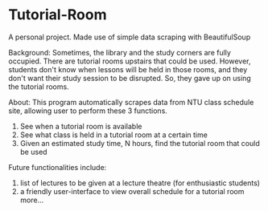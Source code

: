 # Tutorial-Room
A personal project. Made use of simple data scraping with BeautifulSoup

Background: Sometimes, the library and the study corners are fully occupied. There are tutorial rooms upstairs that could be used. However, students don't know when lessons will be held in those rooms, and they don't want their study session to be disrupted. So, they gave up on using the tutorial rooms. 

About: This program automatically scrapes data from NTU class schedule site, allowing user to perform these 3 functions.

1) See when a tutorial room is available
2) See what class is held in a tutorial room at a certain time
3) Given an estimated study time, N hours, find the tutorial room that could be used

Future functionalities include:
1) list of lectures to be given at a lecture theatre (for enthusiastic students)
2) a friendly user-interface to view overall schedule for a tutorial room
more...
